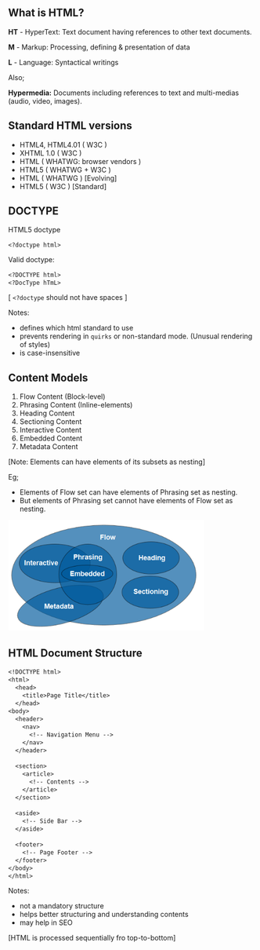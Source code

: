 ## What is HTML?

<b>HT</b> - HyperText: Text document having references to other text documents.

<b>M</b> - Markup: Processing, defining & presentation of data

<b>L</b> - Language: Syntactical writings

Also;

<b>Hypermedia:</b> Documents including references to text and multi-medias (audio, video, images).

## Standard HTML versions

- HTML4, HTML4.01 ( W3C )
- XHTML 1.0 ( W3C )
- HTML ( WHATWG: browser vendors )
- HTML5 ( WHATWG + W3C )
- HTML ( WHATWG ) [Evolving]
- HTML5 ( W3C ) [Standard]

## DOCTYPE

HTML5 doctype

    <?doctype html>

Valid doctype:

    <?DOCTYPE html>
    <?DocType hTmL>

[ `<?doctype` should not have spaces ]

Notes:

- defines which html standard to use
- prevents rendering in `quirks` or non-standard mode. (Unusual rendering of styles)
- is case-insensitive

## Content Models

1. Flow Content (Block-level)
2. Phrasing Content (Inline-elements)
3. Heading Content
4. Sectioning Content
5. Interactive Content
6. Embedded Content
7. Metadata Content

[Note: Elements can have elements of its subsets as nesting]

Eg;

- Elements of Flow set can have elements of Phrasing set as nesting.
- But elements of Phrasing set cannot have elements of Flow set as nesting.

<img src="content-models.png" width=400>

## HTML Document Structure

    <!DOCTYPE html>
    <html>
      <head>
        <title>Page Title</title>
      </head>
    <body>
      <header>
        <nav>
          <!-- Navigation Menu -->
        </nav>
      </header>

      <section>
        <article>
          <!-- Contents -->
        </article>
      </section>

      <aside>
        <!-- Side Bar -->
      </aside>

      <footer>
        <!-- Page Footer -->
      </footer>
    </body>
    </html>

Notes:

- not a mandatory structure
- helps better structuring and understanding contents
- may help in SEO

[HTML is processed sequentially fro top-to-bottom]
